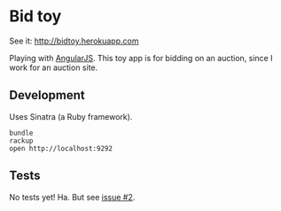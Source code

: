 # Bid toy

See it: <http://bidtoy.herokuapp.com>

Playing with [AngularJS](https://angularjs.org). This toy app is for bidding on an auction, since I work for an auction site.

## Development

Uses Sinatra (a Ruby framework).

    bundle
    rackup
    open http://localhost:9292

## Tests

No tests yet! Ha. But see [issue #2](https://github.com/henrik/bidtoy/issues/2).
